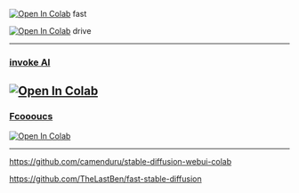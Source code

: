 [![Open In Colab](https://colab.research.google.com/assets/colab-badge.svg)](https://colab.research.google.com/github/Van-wise/sd-colab/blob/main/fast/fast_stable_diffusion.ipynb)  fast

[![Open In Colab](https://colab.research.google.com/assets/colab-badge.svg)](https://colab.research.google.com/github/Van-wise/sd-colab/blob/main/on_drive/fast_sdwebui_on_drive.ipynb)  drive

---
### [invoke AI](https://github.com/invoke-ai/InvokeAI)
[![Open In Colab](https://colab.research.google.com/assets/colab-badge.svg)](https://colab.research.google.com/github/Van-wise/sd-colab/blob/main/Invoke/IAekovnI_colab.ipynb)
---
### [Fcoooucs](https://github.com/lllyasviel/Fooocus)
[![Open In Colab](https://colab.research.google.com/assets/colab-badge.svg)](https://colab.research.google.com/github/Van-wise/sd-colab/blob/main/fooocus/fcoooucs.ipynb)

---
https://github.com/camenduru/stable-diffusion-webui-colab

https://github.com/TheLastBen/fast-stable-diffusion

